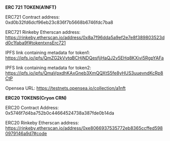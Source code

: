 **ERC 721 TOKEN(A1NFT)**
 
ERC721 Contract address: 0xd0b32fd6dcf96eb23c836f7b5668b6746fdc7ba8

ERC721 Rinkeby Etherscan address: https://rinkeby.etherscan.io/address/0x8a7f96dda5a9ef2e7e8f389803523dd0c1faba9f#tokentxnsErc721

IPFS link containing metadata for token1: https://ipfs.io/ipfs/QmZG2kVvtqBCHjNDQesfjjHaQJ2v5EHq8KXivi5RgpYAFa

IPFS link containing metadata for token2: https://ipfs.io/ipfs/QmaVpxdhKAxGneb3XmQQXtS5fe8yHUS3uuevndKcRp8CtP

Opensea URL: https://testnets.opensea.io/collection/a1nft


**ERC20 TOKENS(Cryon CRN)**

ERC20 Contract Address: 0x5746f7d4ba752b0c44664524738a387fde0b14da

ERC20 Rinkeby Etherscan address: https://rinkeby.etherscan.io/address/0xe8066937535772eb8365ccffed5980979146a9d7#code

